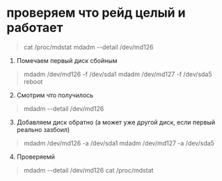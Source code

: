 # проверяем что рейд целый и работает
> cat /proc/mdstat
> mdadm --detail /dev/md126

1. Помечаем первый диск сбойным
  > mdadm /dev/md126 -f /dev/sda1
  > mdadm /dev/md127 -f /dev/sda5
  > reboot

2. Смотрим что получилось
  > mdadm --detail /dev/md126

3. Добавляем диск обратно (а может уже другой диск, если первый реально зазбоил)
  > mdadm /dev/md126 -a /dev/sda1
  > mdadm /dev/md127 -a /dev/sda5

4. Проверяемй
  > mdadm --detail /dev/md126
  > cat /proc/mdstat
